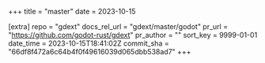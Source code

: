 +++
title = "master"
date = 2023-10-15

[extra]
repo = "gdext"
docs_rel_url = "gdext/master/godot"
pr_url = "https://github.com/godot-rust/gdext"
pr_author = ""
sort_key = 9999-01-01
date_time = 2023-10-15T18:41:02Z
commit_sha = "66df8f472a6c64b4f0f49616039d065dbb538ad7"
+++


